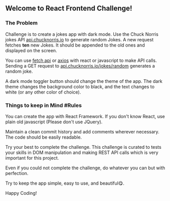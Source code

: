 ## Welcome to React Frontend Challenge!

### The Problem

Challenge is to create a jokes app with dark mode. Use the Chuck Norris jokes API [api.chucknorris.io](api.chucknorris.io)  to generate random Jokes. A new request fetches **ten** new Jokes. It should be appended to the old ones and displayed on the screen.

You can use [fetch api](https://developer.mozilla.org/en-US/docs/Web/API/Fetch_API/Using_Fetch) or [axios](https://www.npmjs.com/package/axios) with react or javascript to make API calls. Sending a GET request to  [api.chucknorris.io/jokes/random](api.chucknorris.io/jokes/random) generates a random joke.

A dark mode toggler button should change the theme of the app. The dark theme changes the background color to black, and the text changes to white (or any other color of choice).

### Things to keep in Mind #Rules

You can create the app with React Framework. If you don't know React, use plain old javascript (Please don't use JQuery).

Maintain a clean commit history and add comments wherever necessary. The code should be easily readable.

Try your best to complete the challenge. This challenge is curated to tests your skills in DOM manipulation and making REST API calls which is very important for this project.

Even if you could not complete the challenge, do whatever you can but with perfection.

Try to keep the app simple, easy to use, and beautiful😋.

Happy Coding!
